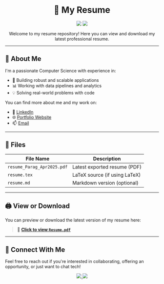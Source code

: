 <h1 align="center">📄 My Resume</h1>

<p align="center">
  <img src="https://img.shields.io/badge/Resume-PDF-blue.svg?style=flat&logo=adobeacrobatreader&logoColor=white" />
  <img src="https://img.shields.io/badge/Made%20with-LaTeX-008080.svg?style=flat&logo=latex&logoColor=white" />
</p>

<p align="center">
  Welcome to my resume repository! Here you can view and download my latest professional resume.
</p>

---

## 🧠 About Me

I'm a passionate Computer Science with experience in:

- 🔧 Building robust and scalable applications
- 📊 Working with data pipelines and analytics
- 💡 Solving real-world problems with code

You can find more about me and my work on:

- 🔗 [LinkedIn](https://www.linkedin.com/in/chimankarparag/)
- 🌐 [Portfolio Website](https://chimankarparag.github.io/3D_Portfolio_website1/) 
- 📫 [Email](https://mail.google.com/mail/?view=cm&fs=1&to=chimankarparag@gmail.com)


---

## 📁 Files

| File Name     | Description                    |
|---------------|--------------------------------|
| `resume_Parag_Apr2025.pdf`  | Latest exported resume (PDF)   |
| `resume.tex`  | LaTeX source (if using LaTeX)  |
| `resume.md`   | Markdown version (optional)    |

---

## 🖨️ View or Download

You can preview or download the latest version of my resume here:

> 📄 [**Click to view `Resume.pdf`**](./ParagChimankar_IITKharagpur.pdf)

---

## 🤝 Connect With Me

Feel free to reach out if you're interested in collaborating, offering an opportunity, or just want to chat tech!

<p align="center">
  <a href="https://www.linkedin.com/in/chimankarparag/">
    <img src="https://img.shields.io/badge/LinkedIn-0077B5?style=flat-square&logo=linkedin&logoColor=white" />
  </a>
  <a href="https://mail.google.com/mail/?view=cm&amp;fs=1&amp;to=chimankarparag@gmail.com" target="_blank" style="color: #103cc0;">
    <img src="https://img.shields.io/badge/Email-D14836?style=flat-square&logo=gmail&logoColor=white" />
  </a>
</p>

